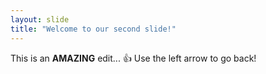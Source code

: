 ```yaml
---
layout: slide
title: "Welcome to our second slide!"
---
```

This is an <b>AMAZING</b> edit... :+1:
Use the left arrow to go back!
